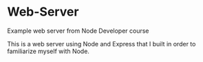 # Web-Server
Example web server from Node Developer course

This is a web server using Node and Express that I built in order to familiarize myself with Node.
